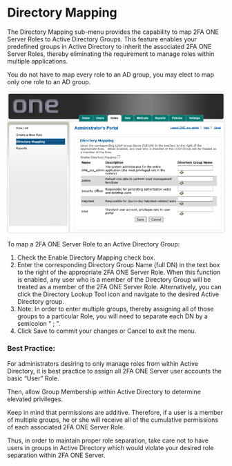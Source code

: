 # Directory Mapping

The Directory Mapping sub-menu provides the capability to map 2FA ONE Server Roles to Active Directory Groups. This feature enables your predefined groups in Active Directory to inherit the associated 2FA ONE Server Roles, thereby eliminating the requirement to manage roles within multiple applications. 

You do not have to map every role to an AD group, you may elect to map only one role to an AD group. 

![Directory Mapping](images/directoryMapping.png)

To map a 2FA ONE Server Role to an Active Directory Group:
1.	Check the Enable Directory Mapping check box. 
2.	Enter the corresponding Directory Group Name (full DN) in the text box to the right of the appropriate 2FA ONE Server Role. When this function is enabled, any user who is a member of the Directory Group will be treated as a member of the 2FA ONE Server Role. Alternatively, you can click the Directory Lookup Tool icon and navigate to the desired Active Directory group. 
  3.	Note: In order to enter multiple groups, thereby assigning all of those groups to a particular Role, you will need to separate each DN by a semicolon “ ; ”. 
3.	Click Save to commit your changes or Cancel to exit the menu. 

### Best Practice:
For administrators desiring to only manage roles from within Active Directory, it is best practice to assign all 2FA ONE Server user accounts the basic “User” Role.

Then, allow Group Membership within Active Directory to determine elevated privileges. 

Keep in mind that permissions are
additive. Therefore, if a user is a member of multiple groups, he or she will receive all of the cumulative permissions of each associated 2FA ONE Server Role. 

Thus, in order to maintain proper role separation, take care not to have users in groups in Active Directory which would violate your desired role separation within 2FA ONE Server.
